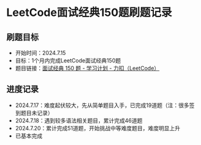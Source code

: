 # LeetCode面试经典150题刷题记录

## 刷题目标
- 开始时间：2024.7.15  
- 目标：1个月内完成LeetCode面试经典150题  
- 题目链接：[面试经典 150 题 - 学习计划 - 力扣（LeetCode）](https://leetcode.cn/studyplan/top-interview-150/)  


## 进度记录
- 2024.7.17：难度起伏较大，先从简单题目入手，已完成19道题（注：很多签到题目未记录）  
- 2024.7.18：遇到较多语法相关题目，累计完成46道题  
- 2024.7.20：累计完成51道题，开始挑战中等难度题目，难度明显上升  
- 已基本完成